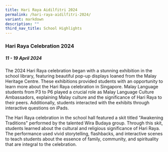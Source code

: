 ```yaml
---
title: Hari Raya Aidilfitri 2024
permalink: /hari-raya-aidilfitri-2024/
variant: markdown
description: ""
third_nav_title: School Highlights
---
```

### Hari Raya Celebration 2024

##### 11 - 19 April 2024

The 2024 Hari Raya celebration began with a stunning exhibition in the school library, featuring beautiful pop-up displays loaned from the Malay Heritage Centre. These exhibitions provided students with an opportunity to learn more about the Hari Raya celebration in Singapore. Malay Language students from P3 to P6 played a crucial role as Malay Language Culture Ambassadors, explaining Malay culture and the significance of Hari Raya to their peers. Additionally, students interacted with the exhibits through interactive questions on iPads.

The Hari Raya celebration in the school hall featured a skit titled "Awakening Traditions" performed by the talented Wira Budaya group. Through this skit, students learned about the cultural and religious significance of Hari Raya. The performance used vivid storytelling, flashbacks, and interactive scenes to teach students about the essence of family, community, and spirituality that are integral to the celebration.